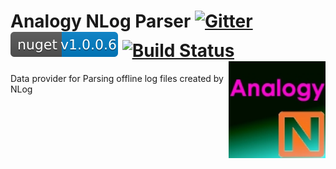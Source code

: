 

# Analogy NLog Parser      [![Gitter](https://badges.gitter.im/Analogy-LogViewer/community.svg)](https://gitter.im/Analogy-LogViewer/community?utm_source=badge&utm_medium=badge&utm_campaign=pr-badge)  [![NuGet](Assets/nuget.svg)](https://www.nuget.org/packages/Analogy.LogViewer.NLogProvider)  [![Build Status](https://dev.azure.com/Analogy-LogViewer/Analogy%20Log%20Viewer/_apis/build/status/Analogy-LogViewer.Analogy.LogViewer.NLogProvider?branchName=master)](https://dev.azure.com/Analogy-LogViewer/Analogy%20Log%20Viewer/_build/latest?definitionId=3&branchName=master) <img src="./Assets/AnalogyNlog.jpg" align="right" width="155px" height="155px">  

Data provider for Parsing offline log files created by NLog
